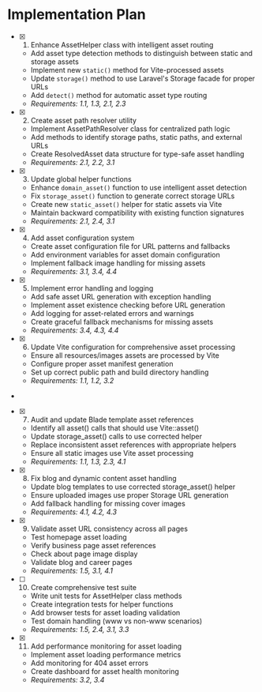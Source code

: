 # Implementation Plan

- [x] 1. Enhance AssetHelper class with intelligent asset routing





  - Add asset type detection methods to distinguish between static and storage assets
  - Implement new `static()` method for Vite-processed assets
  - Update `storage()` method to use Laravel's Storage facade for proper URLs
  - Add `detect()` method for automatic asset type routing
  - _Requirements: 1.1, 1.3, 2.1, 2.3_

- [x] 2. Create asset path resolver utility





  - Implement AssetPathResolver class for centralized path logic
  - Add methods to identify storage paths, static paths, and external URLs
  - Create ResolvedAsset data structure for type-safe asset handling
  - _Requirements: 2.1, 2.2, 3.1_

- [x] 3. Update global helper functions





  - Enhance `domain_asset()` function to use intelligent asset detection
  - Fix `storage_asset()` function to generate correct storage URLs
  - Create new `static_asset()` helper for static assets via Vite
  - Maintain backward compatibility with existing function signatures
  - _Requirements: 2.1, 2.4, 3.1_

- [x] 4. Add asset configuration system





  - Create asset configuration file for URL patterns and fallbacks
  - Add environment variables for asset domain configuration
  - Implement fallback image handling for missing assets
  - _Requirements: 3.1, 3.4, 4.4_

- [x] 5. Implement error handling and logging






  - Add safe asset URL generation with exception handling
  - Implement asset existence checking before URL generation
  - Add logging for asset-related errors and warnings
  - Create graceful fallback mechanisms for missing assets
  - _Requirements: 3.4, 4.3, 4.4_

- [x] 6. Update Vite configuration for comprehensive asset processing





  - Ensure all resources/images assets are processed by Vite
  - Configure proper asset manifest generation
  - Set up correct public path and build directory handling
  - _Requirements: 1.1, 1.2, 3.2_
-

- [x] 7. Audit and update Blade template asset references





  - Identify all asset() calls that should use Vite::asset()
  - Update storage_asset() calls to use corrected helper
  - Replace inconsistent asset references with appropriate helpers
  - Ensure all static images use Vite asset processing
  - _Requirements: 1.1, 1.3, 2.3, 4.1_

- [x] 8. Fix blog and dynamic content asset handling





  - Update blog templates to use corrected storage_asset() helper
  - Ensure uploaded images use proper Storage URL generation
  - Add fallback handling for missing cover images
  - _Requirements: 4.1, 4.2, 4.3_

- [x] 9. Validate asset URL consistency across all pages





  - Test homepage asset loading
  - Verify business page asset references
  - Check about page image display
  - Validate blog and career pages
  - _Requirements: 1.5, 3.1, 4.1_

- [ ] 10. Create comprehensive test suite





  - Write unit tests for AssetHelper class methods
  - Create integration tests for helper functions
  - Add browser tests for asset loading validation
  - Test domain handling (www vs non-www scenarios)
  - _Requirements: 1.5, 2.4, 3.1, 3.3_

- [x] 11. Add performance monitoring for asset loading





  - Implement asset loading performance metrics
  - Add monitoring for 404 asset errors
  - Create dashboard for asset health monitoring
  - _Requirements: 3.2, 3.4_